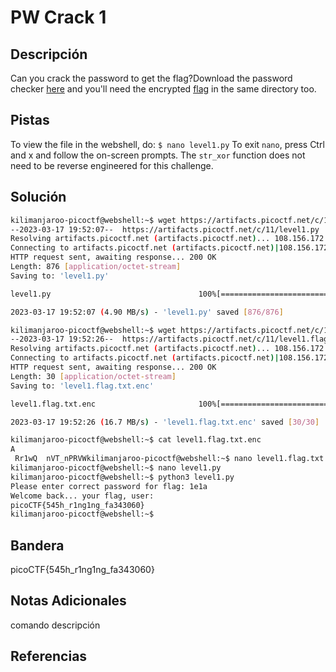 # PW Crack 1

## Descripción
Can you crack the password to get the flag?Download the password checker [here](https://artifacts.picoctf.net/c/11/level1.py) and you'll need the encrypted [flag](https://artifacts.picoctf.net/c/11/level1.flag.txt.enc) in the same directory too.
## Pistas
To view the file in the webshell, do: `$ nano level1.py`
To exit `nano`, press Ctrl and x and follow the on-screen prompts.
The `str_xor` function does not need to be reverse engineered for this challenge.
## Solución
```bash
kilimanjaroo-picoctf@webshell:~$ wget https://artifacts.picoctf.net/c/11/level1.py
--2023-03-17 19:52:07--  https://artifacts.picoctf.net/c/11/level1.py
Resolving artifacts.picoctf.net (artifacts.picoctf.net)... 108.156.172.74, 108.156.172.120, 108.156.172.42, ...
Connecting to artifacts.picoctf.net (artifacts.picoctf.net)|108.156.172.74|:443... connected.
HTTP request sent, awaiting response... 200 OK
Length: 876 [application/octet-stream]
Saving to: 'level1.py'

level1.py                                 100%[===================================================================================>]     876  --.-KB/s    in 0s      

2023-03-17 19:52:07 (4.90 MB/s) - 'level1.py' saved [876/876]

kilimanjaroo-picoctf@webshell:~$ wget https://artifacts.picoctf.net/c/11/level1.flag.txt.enc
--2023-03-17 19:52:26--  https://artifacts.picoctf.net/c/11/level1.flag.txt.enc
Resolving artifacts.picoctf.net (artifacts.picoctf.net)... 108.156.172.42, 108.156.172.6, 108.156.172.120, ...
Connecting to artifacts.picoctf.net (artifacts.picoctf.net)|108.156.172.42|:443... connected.
HTTP request sent, awaiting response... 200 OK
Length: 30 [application/octet-stream]
Saving to: 'level1.flag.txt.enc'

level1.flag.txt.enc                       100%[===================================================================================>]      30  --.-KB/s    in 0s      

2023-03-17 19:52:26 (16.7 MB/s) - 'level1.flag.txt.enc' saved [30/30]

kilimanjaroo-picoctf@webshell:~$ cat level1.flag.txt.enc 
A
 Rr1wQ  nVT_nPRVWkilimanjaroo-picoctf@webshell:~$ nano level1.flag.txt.enc 
kilimanjaroo-picoctf@webshell:~$ nano level1.py 
kilimanjaroo-picoctf@webshell:~$ python3 level1.py 
Please enter correct password for flag: 1e1a
Welcome back... your flag, user:
picoCTF{545h_r1ng1ng_fa343060}
kilimanjaroo-picoctf@webshell:~$
```
## Bandera
picoCTF{545h_r1ng1ng_fa343060}

## Notas Adicionales 
comando          descripción

## Referencias